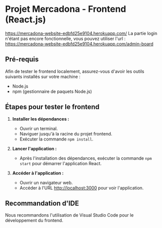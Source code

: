 # Projet Mercadona - Frontend (React.js)
https://mercadona-website-edbfd25e9104.herokuapp.com/
La partie login n'étant pas encore fonctionnelle, vous pouvez utiliser l'url : https://mercadona-website-edbfd25e9104.herokuapp.com/admin-board

## Pré-requis

Afin de tester le frontend localement, assurez-vous d'avoir les outils suivants installés sur votre machine :

- Node.js
- npm (gestionnaire de paquets Node.js)

## Étapes pour tester le frontend

1. **Installer les dépendances :**
   - Ouvrir un terminal.
   - Naviguer jusqu'à la racine du projet frontend.
   - Exécuter la commande `npm install`.

2. **Lancer l'application :**
   - Après l'installation des dépendances, exécuter la commande `npm start` pour démarrer l'application React.

3. **Accéder à l'application :**
   - Ouvrir un navigateur web.
   - Accéder à l'URL [http://localhost:3000](http://localhost:3000) pour voir l'application.

## Recommandation d'IDE

Nous recommandons l'utilisation de Visual Studio Code pour le développement du frontend.


